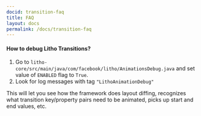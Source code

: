 ```yaml
---
docid: transition-faq
title: FAQ
layout: docs
permalink: /docs/transition-faq
---
```


#### How to debug Litho Transitions?

1. Go to `litho-core/src/main/java/com/facebook/litho/AnimationsDebug.java` and set value of `ENABLED` flag to `True`.
2. Look for log messages with tag `"LithoAnimationDebug"`

This will let you see how the framework does layout diffing, recognizes what transition key/property pairs need to be animated, picks up start and end values, etc.